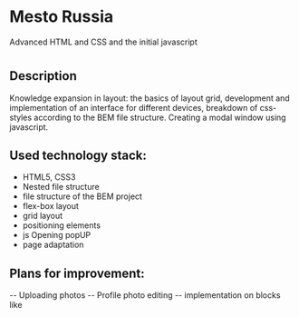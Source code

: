 # Mesto Russia
 Advanced HTML and CSS and the initial javascript
#




## Description

Knowledge expansion in layout: the basics of layout grid, development and implementation of an interface for different devices, breakdown of css-styles according to the BEM file structure. 
Сreating a modal window using javascript. 

## Used technology stack:

- HTML5, СSS3
- Nested file structure
- file structure of the BEM project
- flex-box layout
- grid layout
- positioning elements
- js Opening popUP
- page adaptation

## Plans for improvement:
-- Uploading photos
-- Profile photo editing
-- implementation on blocks like


